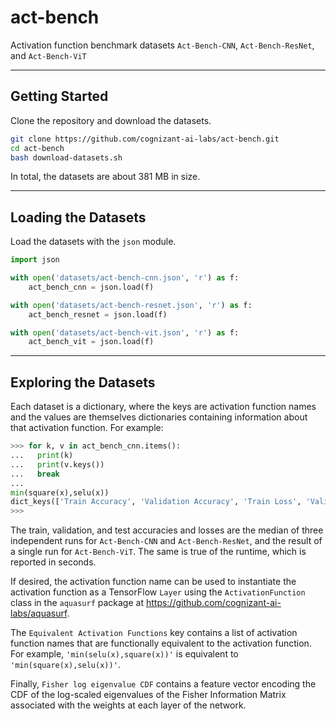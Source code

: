 # act-bench
Activation function benchmark datasets `Act-Bench-CNN`, `Act-Bench-ResNet`, and `Act-Bench-ViT`

---

## Getting Started

Clone the repository and download the datasets.

```bash
git clone https://github.com/cognizant-ai-labs/act-bench.git
cd act-bench
bash download-datasets.sh
```

In total, the datasets are about 381 MB in size.

---

## Loading the Datasets

Load the datasets with the `json` module.

```python
import json

with open('datasets/act-bench-cnn.json', 'r') as f:
    act_bench_cnn = json.load(f)

with open('datasets/act-bench-resnet.json', 'r') as f:
    act_bench_resnet = json.load(f)

with open('datasets/act-bench-vit.json', 'r') as f:
    act_bench_vit = json.load(f)
```

---

## Exploring the Datasets

Each dataset is a dictionary, where the keys are activation function names and the values are themselves dictionaries containing information about that activation function.  For example:

```python
>>> for k, v in act_bench_cnn.items():
...   print(k)
...   print(v.keys())
...   break
... 
min(square(x),selu(x))
dict_keys(['Train Accuracy', 'Validation Accuracy', 'Train Loss', 'Validation Loss', 'Test Accuracy', 'Test Loss', 'Equivalent Activation Functions', 'Fisher log eigenvalue CDF', 'Runtime (s)'])
>>> 
```

The train, validation, and test accuracies and losses are the median of three independent runs for `Act-Bench-CNN` and `Act-Bench-ResNet`, and the result of a single run for `Act-Bench-ViT`.  The same is true of the runtime, which is reported in seconds.  

If desired, the activation function name can be used to instantiate the activation function as a TensorFlow `Layer` using the `ActivationFunction` class in the `aquasurf` package at https://github.com/cognizant-ai-labs/aquasurf.

The `Equivalent Activation Functions` key contains a list of activation function names that are functionally equivalent to the activation function.  For example, `'min(selu(x),square(x))'` is equivalent to `'min(square(x),selu(x))'`.

Finally, `Fisher log eigenvalue CDF` contains a feature vector encoding the CDF of the log-scaled eigenvalues of the Fisher Information Matrix associated with the weights at each layer of the network.
